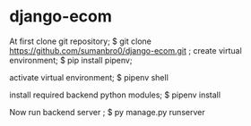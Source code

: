 # django-ecom
At first clone git repository; 
$ git clone https://github.com/sumanbro0/django-ecom.git ;
create virtual environment; 
$ pip install pipenv;

activate virtual environment;
$ pipenv shell

install required backend python modules; 
$ pipenv install

Now run backend server ;
$ py manage.py runserver
